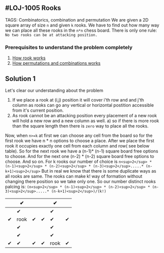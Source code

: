 #LOJ-1005 Rooks
---
TAGS: Combinatorics, combination and permutation
We are given a 2D square array of size `n` and given `k` rooks. We have to find out how many way we can place all these rooks in the `n*n` chess board. There is only one rule: `No two rooks can be at attacking position.`

### Prerequisites to understand the problem completely
1) [How rook works](https://en.wikipedia.org/wiki/Rook_(chess)#:~:text=The%20rook%20moves%20horizontally%20or,a%20special%20move%20called%20castling.)
2) [How permutations and combinations works](https://www.mathsisfun.com/combinatorics/combinations-permutations.html)

## Solution 1
Let's clear our understanding about the problem
1) If we place a rook at (i,j) position it will cover i'th row and and j'th column as rooks can go any vertical or horizontal postition accessible from it's current position.
2) As rook cannot be an attacking position every placement of a new rook will hold a new row and a new column as well.
  a) so if there is more rook than the square length then there is `zero` way to place all the rooks.

Now, when `n>=k` at first we can choose any cell from the board so for the first rook we have n * n options to choose a place. After we place the first rook it occupies exactly one cell from each column and row( see below table). So for the next rook we have a (n-1)* (n-1) square board free options to choose. And for the next one (n-2) * (n-2) square board free options to choose. And so on. 
For k rooks our number of choice is ``n<sup>2</sup> * (n-1)<sup>2</sup> * (n-2)<sup>2</sup> * (n-3)<sup>2</sup>.....* (n-k+1)<sup>2</sup>``
But in real we know that there is some duplicate ways as all rooks are same. The rooks can make k! way of formation without changing there position so we take only one. So our number distinct rooks palcing is:
``(n<sup>2</sup> * (n-1)<sup>2</sup> * (n-2)<sup>2</sup> * (n-3)<sup>2</sup>.....* (n-k+1)<sup>2</sup>)/(k!)``



| |✔ | | |✔| |
|--- |---| ---| ---|--- |--- |
| |✔| | |✔| |
|✔|rook| ✔|✔|✔|✔|
| |✔| | |✔| |
| |✔| | |✔| |
|✔|✔| ✔| ✔|rook |✔|
